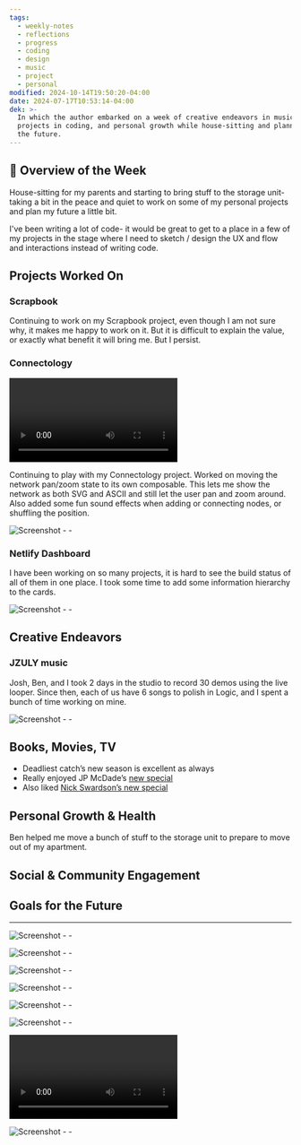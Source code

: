 ```yaml
---
tags:
  - weekly-notes
  - reflections
  - progress
  - coding
  - design
  - music
  - project
  - personal
modified: 2024-10-14T19:50:20-04:00
date: 2024-07-17T10:53:14-04:00
dek: >-
  In which the author embarked on a week of creative endeavors in music,
  projects in coding, and personal growth while house-sitting and planning for
  the future.
---
```


## 🌟 Overview of the Week

House-sitting for my parents and starting to bring stuff to the storage unit- taking a bit in the peace and quiet to work on some of my personal projects and plan my future a little bit.

I've been writing a lot of code- it would be great to get to a place in a few of my projects in the stage where I need to sketch / design the UX and flow and interactions instead of writing code.

## Projects Worked On


### Scrapbook

Continuing to work on my Scrapbook project, even though I am not sure why, it makes me happy to work on it. But it is difficult to explain the value, or exactly what benefit it will bring me. But I persist.

### Connectology

![Screenshot - - ](http://res.cloudinary.com/ejf/video/upload/v1721323768/Screen_Recording_2024-07-18_at_1.28.36_PM.mov)

Continuing to play with my Connectology project. Worked on moving the network pan/zoom state to its own composable. This lets me show the network as both SVG and ASCII and still let the user pan and zoom around. Also added some fun sound effects when adding or connecting nodes, or shuffling the position.

![Screenshot - - ](http://res.cloudinary.com/ejf/image/upload/v1721239706/Screenshot_2024-07-17_at_2.08.14_PM.png)

### Netlify Dashboard

I have been working on so many projects, it is hard to see the build status of all of them in one place. I took some time to add some information hierarchy to the cards.

![Screenshot - - ](http://res.cloudinary.com/ejf/image/upload/v1721595229/Screenshot_2024-07-21_at_4.53.34_PM.png)

## Creative Endeavors

### JZULY music

Josh, Ben, and I took 2 days in the studio to record 30 demos using the live looper. Since then, each of us have 6 songs to polish in Logic, and I spent a bunch of time working on mine.

![Screenshot - - ](http://res.cloudinary.com/ejf/image/upload/v1721572300/Screenshot_2024-07-21_at_10.31.24_AM.png)

## Books, Movies, TV
- Deadliest catch’s new season is excellent as always
- Really enjoyed JP McDade’s [new special](https://youtu.be/s9TOXFM3t1M?si=HcLPNe_hTMI6WIti)
- Also liked [Nick Swardson’s new special](https://youtu.be/VNGwA9FRrEk?si=9HS0GVaoZrpvVmnz)

## Personal Growth & Health

Ben helped me move a bunch of stuff to the storage unit to prepare to move out of my apartment.

## Social & Community Engagement


## Goals for the Future
<!-- Set Specific, Measurable, Achievable, Relevant, and Time-bound goals or intentions for the upcoming week. -->

---

![Screenshot - - ](http://res.cloudinary.com/ejf/image/upload/v1721227993/Screenshot_2024-07-17_at_10.53.01_AM.png)

![Screenshot - - ](http://res.cloudinary.com/ejf/image/upload/v1721230948/Screenshot_2024-07-17_at_11.42.15_AM.png)

![Screenshot - - ](http://res.cloudinary.com/ejf/image/upload/v1721236366/Screenshot_2024-07-17_at_1.12.34_PM.png)

![Screenshot - - ](http://res.cloudinary.com/ejf/image/upload/v1721239701/Screenshot_2024-07-17_at_2.08.07_PM.png)

![Screenshot - - ](http://res.cloudinary.com/ejf/image/upload/v1721327617/Screenshot_2024-07-18_at_2.33.25_PM.png)

![Screenshot - - ](http://res.cloudinary.com/ejf/image/upload/v1721327863/Screenshot_2024-07-18_at_2.37.30_PM.png)

![Screenshot - - ](http://res.cloudinary.com/ejf/video/upload/v1721620075/Screen_Recording_2024-07-21_at_11.45.03_PM.mov)

![Screenshot - - ](http://res.cloudinary.com/ejf/image/upload/v1721620352/Screenshot_2024-07-21_at_11.52.19_PM.png)
